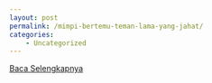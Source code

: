```yaml
---
layout: post
permalink: /mimpi-bertemu-teman-lama-yang-jahat/
categories:
    - Uncategorized
---
```


[Baca Selengkapnya](/04)